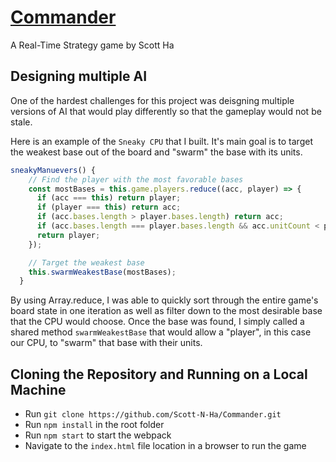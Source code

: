 # [Commander](https://scott-n-ha.github.io/Commander/)
A Real-Time Strategy game by Scott Ha

## Designing multiple AI
One of the hardest challenges for this project was deisgning multiple versions of AI that would play differently so that the gameplay would not be stale.

Here is an example of the `Sneaky CPU` that I built. It's main goal is to target the weakest base out of the board and "swarm" the base with its units.

```javascript
sneakyManuevers() {
    // Find the player with the most favorable bases
    const mostBases = this.game.players.reduce((acc, player) => {
      if (acc === this) return player;
      if (player === this) return acc;
      if (acc.bases.length > player.bases.length) return acc;
      if (acc.bases.length === player.bases.length && acc.unitCount < player.unitCount) return acc;
      return player;
    });

    // Target the weakest base
    this.swarmWeakestBase(mostBases);
  }
```

By using Array.reduce, I was able to quickly sort through the entire game's board state in one iteration as well as filter down to the most desirable base that the CPU would choose. Once the base was found, I simply called a shared method `swarmWeakestBase` that would allow a "player", in this case our CPU, to "swarm" that base with their units.

## Cloning the Repository and Running on a Local Machine
* Run `git clone https://github.com/Scott-N-Ha/Commander.git`
* Run `npm install` in the root folder
* Run `npm start` to start the webpack
* Navigate to the `index.html` file location in a browser to run the game
